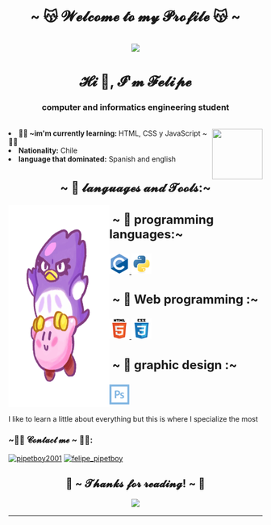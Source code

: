 <body>
    <h1 align="center">~ 😽 𝓦𝓮𝓵𝓬𝓸𝓶𝓮 𝓽𝓸 𝓶𝔂 𝓟𝓻𝓸𝓯𝓲𝓵𝓮 😽 ~</h1>
    <br>
    <!--imagen de bienvenida al centro-->
    <div align="center"><img src="https://pa1.narvii.com/6857/ed0b21a32202c6aae74bbfba32ff926324347280_hq.gif"></div>
    <!--saludo-->
    <h1 align="center">𝓗𝓲 👋, 𝓘'𝓶 𝓕𝓮𝓵𝓲𝓹𝓮 </h1>
    <!--quien sos?-->
    <h3 align="center">computer and informatics engineering student</h3>
    <br>
    <div>
        <!--imagen al lado derecho-->
        <img src="https://media.tenor.com/images/4bd69e13ff7211b86b0c81357ac6c610/tenor.gif" align="right" width="100"
            height="100">
        <!--informacion sobre mi-->
        <li>
            <b>👨‍🎓 ~im'm currently learning: </b>HTML, CSS y JavaScript ~👨‍🎓
        </li>
        <li>
            <b>Nationality:</b> Chile
        </li>
        <li>
            <b>language that dominated:</b> Spanish and english
        </li>
    </div>
    <!-- lenguaje y herramientas -->
    <div>
        <h2 align="center" style="font-size: 24px">~ 👻 𝓵𝓪𝓷𝓰𝓾𝓪𝓰𝓮𝓼 𝓪𝓷𝓭 𝓣𝓸𝓸𝓵𝓼:~</h2>
        <p>
            <img src="gif/kirby y coo.gif" align="left" width="200" height="400">
    </div>
    <p align="left">
    <!-- lenguajes de programacion -->
    <h3 align="left" style="font-size: 24px"> ~ 👻 programming languages:~</h2>
        <a href="https://www.cprogramming.com/" target="_blank">
            <img src="SVG/c-original.svg" alt="c" width="40" height="40" /> </a>
        <a href="https://www.python.org" target="_blank">
            <img src="SVG/python-original.svg" alt="python" width="40" height="40" /> </a>
    <!-- programacion web -->
        <h3 align="left" style="font-size: 24px"> ~ 👻 Web programming :~</h2>
            <a href="https://www.w3.org/html/" target="_blank"> <img src="SVG/html5-original-wordmark.svg" alt="html5"
                    width="40" height="40" /> </a>
            <a href="https://www.w3schools.com/css/" target="_blank">
                <img src="SVG/css3-original-wordmark.svg" alt="css3" width="40" height="40" /> </a>
    <!-- diseño grafico -->
            <h3 align="left" style="font-size: 24px"> ~ 👻 graphic design :~</h2>
                <a href="https://www.photoshop.com/en" target="_blank"> <img src="SVG/photoshop-line.svg"
                        alt="photoshop" width="40" height="40" /> </a>
                <br>
                <br>
                I like to learn a little about everything
                but this is where I specialize the most
                <br>
    </p>
    <!--Contacto-->
    <div>
        <h3 align="left"> ~🐱‍💻 𝓒𝓸𝓷𝓽𝓪𝓬𝓽 𝓶𝓮 ~ 🐱‍💻:</h3>
        <p align="left">
            <a href="https://twitter.com/pipetboy2001" target="blank"><img align="center"
            src="https://raw.githubusercontent.com/rahuldkjain/github-profile-readme-generator/master/src/images/icons/Social/twitter.svg"
            alt="pipetboy2001" height="30" width="40" /></a>          
            <a href="https://instagram.com/felipe_pipetboy" target="blank"><img align="center"
            src="https://raw.githubusercontent.com/rahuldkjain/github-profile-readme-generator/master/src/images/icons/Social/instagram.svg"
            alt="felipe_pipetboy" height="30" width="40" /></a>
        </p>
    </div>
    <!--Agradecimiento-->
    <div>
    <h2 align="center">💖 ~ 𝓣𝓱𝓪𝓷𝓴𝓼 𝓯𝓸𝓻 𝓻𝓮𝓪𝓭𝓲𝓷𝓰! ~ 💖</h2>
    <div align="center"><img
    src="https://pa1.narvii.com/6505/542bba21c9c1197ecebf9f52c9ec5188e4268870_hq.gif"></div>
    </div>
    <!---->
    <hr>
    <div>
    </div>
</body>